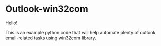 # Outlook-win32com
Hello!

This is an example python code that will help automate plenty of outlook email-related tasks using win32com library. 
